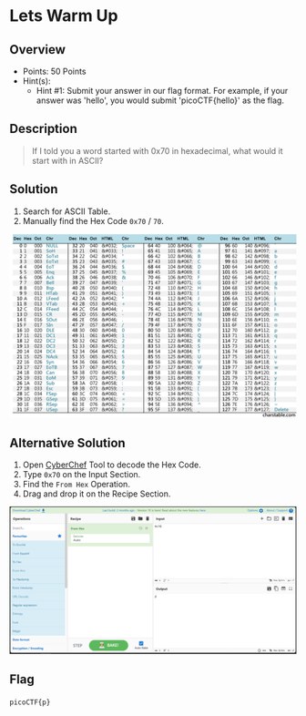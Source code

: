# Lets Warm Up

## Overview
- Points: 50 Points
- Hint(s):
  - Hint #1: Submit your answer in our flag format. For example, if your answer was 'hello', you would submit 'picoCTF{hello}' as the flag.

## Description
> If I told you a word started with 0x70 in hexadecimal, what would it start with in ASCII?

## Solution
1. Search for ASCII Table.
2. Manually find the Hex Code `0x70` / `70`.

![letswarmup-asciitable](./letswarmup-asciitable.jfif)

## Alternative Solution
1. Open [CyberChef](https://gchq.github.io/CyberChef/) Tool to decode the Hex Code.
2. Type `0x70` on the Input Section.
3. Find the `From Hex` Operation.
4. Drag and drop it on the Recipe Section.

![letswarmup-cyberchef](./letswarmup-cyberchef.png)

## Flag
`picoCTF{p}`
